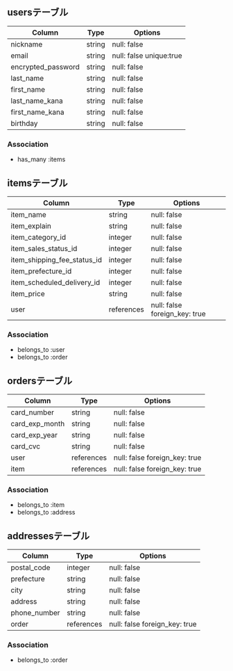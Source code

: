 ## usersテーブル

| Column                    | Type       | Options                |
| ------------------------- | ---------- | ---------------------- |
| nickname                  | string     | null: false            |
| email                     | string     | null: false unique:true|
| encrypted_password        | string     | null: false            |
| last_name                 | string     | null: false            |
| first_name                | string     | null: false            |
| last_name_kana            | string     | null: false            |
| first_name_kana           | string     | null: false            |
| birthday                  | string     | null: false            |


### Association
- has_many :items


## itemsテーブル

| Column                       | Type         | Options                      |
| ---------------------------- | ------------ | ---------------------------- |
| item_name                    | string       | null: false                  |
| item_explain                 | string       | null: false                  |
| item_category_id             | integer      | null: false                  |
| item_sales_status_id         | integer      | null: false                  |
| item_shipping_fee_status_id  | integer      | null: false                  |
| item_prefecture_id           | integer      | null: false                  |
| item_scheduled_delivery_id   | integer      | null: false                  |
| item_price                   | string       | null: false                  |
| user                         | references   | null: false foreign_key: true|

### Association
- belongs_to :user
- belongs_to :order

## ordersテーブル

| Column         | Type         | Options                      |
| -------------- | ------------ | ---------------------------- |
| card_number    | string       | null: false                  |
| card_exp_month | string       | null: false                  |
| card_exp_year  | string       | null: false                  |
| card_cvc       | string       | null: false                  |
| user           | references   | null: false foreign_key: true|
| item           | references   | null: false foreign_key: true|


### Association
- belongs_to :item
- belongs_to :address

## addressesテーブル

| Column         | Type         | Options                      |
| -------------- | ------------ | ---------------------------- |
| postal_code    | integer      | null: false                  |
| prefecture     | string       | null: false                  |
| city           | string       | null: false                  |
| address        | string       | null: false                  |
| phone_number   | string       | null: false                  |
| order          | references   | null: false foreign_key: true|

### Association
- belongs_to :order